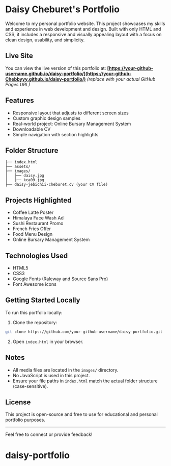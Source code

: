 # Daisy Cheburet's Portfolio

Welcome to my personal portfolio website. This project showcases my skills and experience in web development and design. Built with only HTML and CSS, it includes a responsive and visually appealing layout with a focus on clean design, usability, and simplicity.

## Live Site

You can view the live version of this portfolio at:
**[https://your-github-username.github.io/daisy-portfolio/](https://your-github-Chebbyyy.github.io/daisy-portfolio/)** *(replace with your actual GitHub Pages URL)*

## Features

* Responsive layout that adjusts to different screen sizes
* Custom graphic design samples
* Real-world project: Online Bursary Management System
* Downloadable CV
* Simple navigation with section highlights

## Folder Structure

```
├── index.html
├── assets/
├── images/
│   ├── daisy.jpg
│   ├── kca09.jpg
├── daisy-jebichii-cheburet.cv (your CV file)
```

## Projects Highlighted

* Coffee Latte Poster
* Himalaya Face Wash Ad
* Sushi Restaurant Promo
* French Fries Offer
* Food Menu Design
* Online Bursary Management System

## Technologies Used

* HTML5
* CSS3
* Google Fonts (Raleway and Source Sans Pro)
* Font Awesome icons

## Getting Started Locally

To run this portfolio locally:

1. Clone the repository:

```bash
git clone https://github.com/your-github-username/daisy-portfolio.git
```

2. Open `index.html` in your browser.

## Notes

* All media files are located in the `images/` directory.
* No JavaScript is used in this project.
* Ensure your file paths in `index.html` match the actual folder structure (case-sensitive).

## License

This project is open-source and free to use for educational and personal portfolio purposes.

---

Feel free to connect or provide feedback!
# daisy-portfolio

